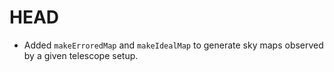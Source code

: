 # HEAD

- Added `makeErroredMap` and `makeIdealMap` to generate sky maps observed by a given telescope setup.